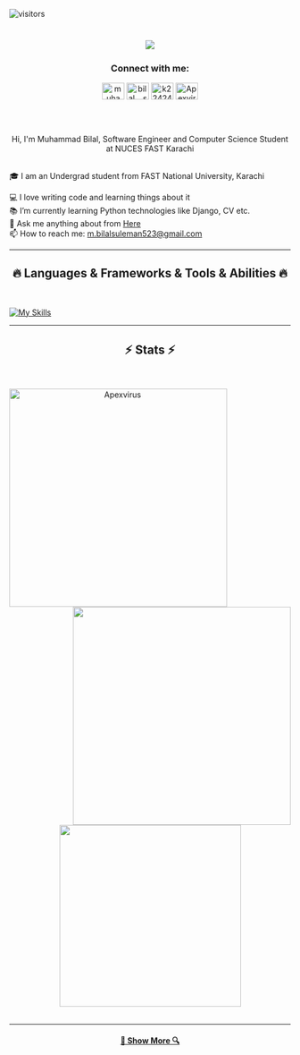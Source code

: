 ![visitors](https://visitor-badge.laobi.icu/badge?page_id=Apexvirus.Apexvirus)

<h1 align="center">
  <a href="https://git.io/typing-svg">
    <img src="https://readme-typing-svg.herokuapp.com/?lines=Hello,+There!+👋;This+is+Bilal;Nice+to+meet+you!!&center=true&size=30">
  </a>
</h1>

<h5 align="center">
<h3 align="center">Connect with me:</h3>
<p align="center">
<a href="https://www.linkedin.com/in/muhammad-bilal-6b9211240" target="blank"><img align="center" src="https://raw.githubusercontent.com/rahuldkjain/github-profile-readme-generator/master/src/images/icons/Social/linked-in-alt.svg" alt="muhammad-bilal-6b9211240" height="30" width="40" /></a>
<a href="https://www.instagram.com/bilal._.suleman/" target="blank"><img align="center" src="https://raw.githubusercontent.com/rahuldkjain/github-profile-readme-generator/master/src/images/icons/Social/instagram.svg" alt="bilal._.suleman" height="30" width="40" /></a>
<a href="https://www.hackerrank.com/k224242?hr_r=1" target="blank"><img align="center" src="https://raw.githubusercontent.com/rahuldkjain/github-profile-readme-generator/master/src/images/icons/Social/hackerrank.svg" alt="k224242" height="30" width="40" /></a>
<a href="https://leetcode.com/Apexvirus/" target="blank"><img align="center" src="https://raw.githubusercontent.com/rahuldkjain/github-profile-readme-generator/master/src/images/icons/Social/leet-code.svg" alt="Apexvirus" height="30" width="40" /></a>
</p>
<br>
<br>
<p align="center">
  Hi, I'm Muhammad Bilal, Software Engineer and Computer Science Student at NUCES FAST Karachi
  <br>
  <br>
  
  🎓 I am an Undergrad student from FAST National University, Karachi
  <br>
  
  💻 I love writing code and learning things about it
  <br>
  📚 I’m currently learning Python technologies like Django, CV etc.
  <br>
  💬 Ask me anything about from <a href="https://github.com/Apexvirus/Apexvirus/issues" title="Issues">Here</a>
  <br>
  📫 How to reach me: <a href="mailto: m.bilalsuleman523@gmail.com">m.bilalsuleman523@gmail.com</a>
</p>

<hr>
<h2 align="center">🔥 Languages & Frameworks & Tools & Abilities 🔥</h2>
<br>
<p align="center">
  
  [![My Skills](https://skillicons.dev/icons?i=react,bootstrap,c,cpp,css,discord,eclipse,git,github,html,idea,java,js,jquery,linux,materialui,flutter,mongodb,mysql,nodejs,php,postman,powershell,py,regex,sass,visualstudio,vscode)](https://github.com/Apexvirus)
</p>

<hr>



<h2 align="center">⚡ Stats ⚡</h2>
<br>
<p align=center>
  <div align=center>
    <a href="https://github.com/denvercoder1/github-readme-streak-stats" title="Go to Source">
      <img align="left" width=390 src="https://github-readme-streak-stats.herokuapp.com/?user=Apexvirus&theme=react&border=61dafb&hide_border=true" alt="Apexvirus" />
    </a>
    <a href="https://github.com/anuraghazra/github-readme-stats" title="Go to Source">
      <img align="right" width=390 src="https://github-readme-stats.vercel.app/api?username=Apexvirus&show_icons=true&theme=react&border_color=61dafb&hide_border=true" />
    </a>
  </div>
  <br><br><br><br><br><br><br><br><br>
  <div align=center>
    <a href="https://github.com/anuraghazra/github-readme-stats">
      <img width=325 align="center" src="https://github-readme-stats.vercel.app/api/top-langs/?username=Apexvirus&hide=c%23,powershell,Mathematica,Ruby,Objective-C,Objective-C%2b%2b,Cuda&title_color=61dafb&text_color=ffffff&icon_color=61dafb&bg_color=20232a&langs_count=8&layout=compact&border_color=61dafb&hide_border=true" />
    </a>
  </div>
  <br>
  <!--<img src="https://activity-graph.herokuapp.com/graph?username=Apexvirus&theme=react-dark&bg_color=20232a&hide_border=true" width="100%"/>-->
</p>

<hr>

<h4 align="center">
  <a href="https://github.com/Apexvirus?tab=repositories" title="Show Repositories">🔎 Show More 🔍</a>
</h4>


<!--
**haris741/haris741** is a ✨ _special_ ✨ repository because its `README.md` (this file) appears on your GitHub profile.

Here are some ideas to get you started:

- 🔭 I’m currently working on ...
- 🌱 I’m currently learning ...
- 👯 I’m looking to collaborate on ...
- 🤔 I’m looking for help with ...
- 💬 Ask me about ...
- 📫 How to reach me: ...
- 😄 Pronouns: ...
- ⚡ Fun fact: ...


Notes: If you want use this readme, firstly star it please. If you can't align your repositories like this, please change your repository desription to shorter than now. Maybe 4 or 5 word will be good.

![Metrics](https://metrics.lecoq.io/haris741?template=classic&base.header=0&base.activity=0&base.community=0&base.repositories=0&base.metadata=0&achievements=1&achievements.threshold=C&achievements.secrets=true&achievements.limit=0&config.timezone=Europe%2FIstanbul)

-->
